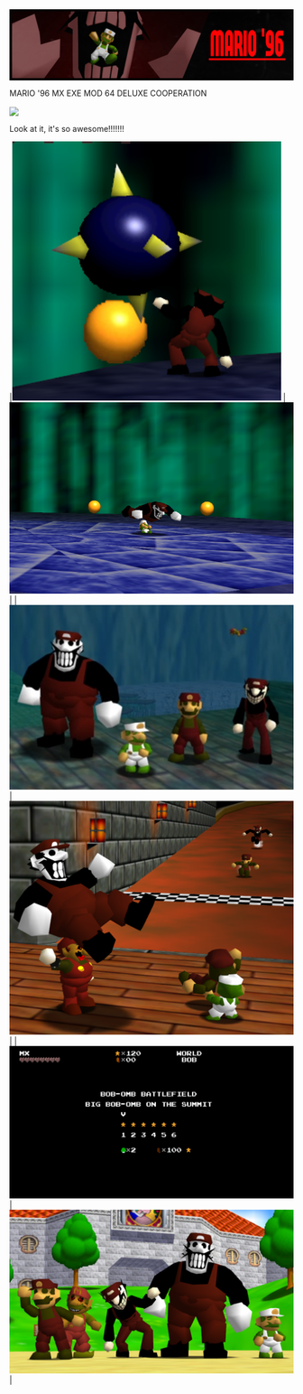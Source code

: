 <img src="./showcase/mod-banner.png" align="center" />

MARIO '96 MX EXE MOD 64 DELUXE COOPERATION

<img src="./showcase/funny.gif" align="center" />

Look at it, it's so awesome!!!!!!!

|![](./showcase/bobm.png) | ![](./showcase/bye-bye.png)|
|![](./showcase/ignore-my-bird.png)|![](./showcase/what-is-he-doing-there.png)|
|![](./showcase/star-selector.png)|![](./showcase/the-gang.png)|

